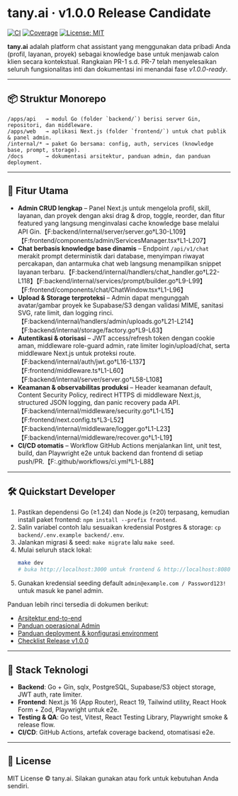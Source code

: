 # tany.ai · v1.0.0 Release Candidate

[![CI](https://github.com/tanydotai/tanyai/actions/workflows/ci.yml/badge.svg)](https://github.com/tanydotai/tanyai/actions/workflows/ci.yml)
[![Coverage](https://img.shields.io/badge/coverage-automated-green.svg)](./docs/ARCHITECTURE.md#ci--cicd-pipeline)
[![License: MIT](https://img.shields.io/badge/license-MIT-blue.svg)](#license)

**tany.ai** adalah platform chat assistant yang menggunakan data pribadi Anda (profil, layanan, proyek) sebagai knowledge base untuk menjawab calon klien secara kontekstual. Rangkaian PR-1 s.d. PR-7 telah menyelesaikan seluruh fungsionalitas inti dan dokumentasi ini menandai fase *v1.0.0-ready*.

---

## 📦 Struktur Monorepo

```
/apps/api   → modul Go (folder `backend/`) berisi server Gin, repositori, dan middleware.
/apps/web   → aplikasi Next.js (folder `frontend/`) untuk chat publik & panel admin.
/internal/* → paket Go bersama: config, auth, services (knowledge base, prompt, storage).
/docs       → dokumentasi arsitektur, panduan admin, dan panduan deployment.
```

---

## 🚀 Fitur Utama

- **Admin CRUD lengkap** – Panel Next.js untuk mengelola profil, skill, layanan, dan proyek dengan aksi drag & drop, toggle, reorder, dan fitur featured yang langsung menginvalasi cache knowledge base melalui API Gin.【F:backend/internal/server/server.go†L30-L109】【F:frontend/components/admin/ServicesManager.tsx†L1-L207】
- **Chat berbasis knowledge base dinamis** – Endpoint `/api/v1/chat` merakit prompt deterministik dari database, menyimpan riwayat percakapan, dan antarmuka chat web langsung menampilkan snippet layanan terbaru.【F:backend/internal/handlers/chat_handler.go†L22-L118】【F:backend/internal/services/prompt/builder.go†L9-L99】【F:frontend/components/chat/ChatWindow.tsx†L1-L96】
- **Upload & Storage terproteksi** – Admin dapat mengunggah avatar/gambar proyek ke Supabase/S3 dengan validasi MIME, sanitasi SVG, rate limit, dan logging rinci.【F:backend/internal/handlers/admin/uploads.go†L21-L214】【F:backend/internal/storage/factory.go†L9-L63】
- **Autentikasi & otorisasi** – JWT access/refresh token dengan cookie aman, middleware role-guard admin, rate limiter login/upload/chat, serta middleware Next.js untuk proteksi route.【F:backend/internal/auth/jwt.go†L16-L137】【F:frontend/middleware.ts†L1-L60】【F:backend/internal/server/server.go†L58-L108】
- **Keamanan & observabilitas produksi** – Header keamanan default, Content Security Policy, redirect HTTPS di middleware Next.js, structured JSON logging, dan panic recovery pada API.【F:backend/internal/middleware/security.go†L1-L15】【F:frontend/next.config.ts†L3-L52】【F:backend/internal/middleware/logger.go†L1-L23】【F:backend/internal/middleware/recover.go†L1-L19】
- **CI/CD otomatis** – Workflow GitHub Actions menjalankan lint, unit test, build, dan Playwright e2e untuk backend dan frontend di setiap push/PR.【F:.github/workflows/ci.yml†L1-L88】

---

## 🛠️ Quickstart Developer

1. Pastikan dependensi Go (≥1.24) dan Node.js (≥20) terpasang, kemudian install paket frontend: `npm install --prefix frontend`.
2. Salin variabel contoh lalu sesuaikan kredensial Postgres & storage: `cp backend/.env.example backend/.env`.
3. Jalankan migrasi & seed: `make migrate` lalu `make seed`.
4. Mulai seluruh stack lokal:
   ```bash
   make dev
   # buka http://localhost:3000 untuk frontend & http://localhost:8080 untuk API
   ```
5. Gunakan kredensial seeding default `admin@example.com / Password123!` untuk masuk ke panel admin.

Panduan lebih rinci tersedia di dokumen berikut:

- [Arsitektur end-to-end](./docs/ARCHITECTURE.md)
- [Panduan operasional Admin](./docs/ADMIN_GUIDE.md)
- [Panduan deployment & konfigurasi environment](./docs/DEPLOYMENT.md)
- [Checklist Release v1.0.0](./RELEASE_CHECKLIST.md)

---

## 🧱 Stack Teknologi

- **Backend**: Go + Gin, sqlx, PostgreSQL, Supabase/S3 object storage, JWT auth, rate limiter.
- **Frontend**: Next.js 16 (App Router), React 19, Tailwind utility, React Hook Form + Zod, Playwright untuk e2e.
- **Testing & QA**: Go test, Vitest, React Testing Library, Playwright smoke & release flow.
- **CI/CD**: GitHub Actions, artefak coverage backend, otomatisasi e2e.

---

## 📄 License

MIT License © tany.ai. Silakan gunakan atau fork untuk kebutuhan Anda sendiri.

